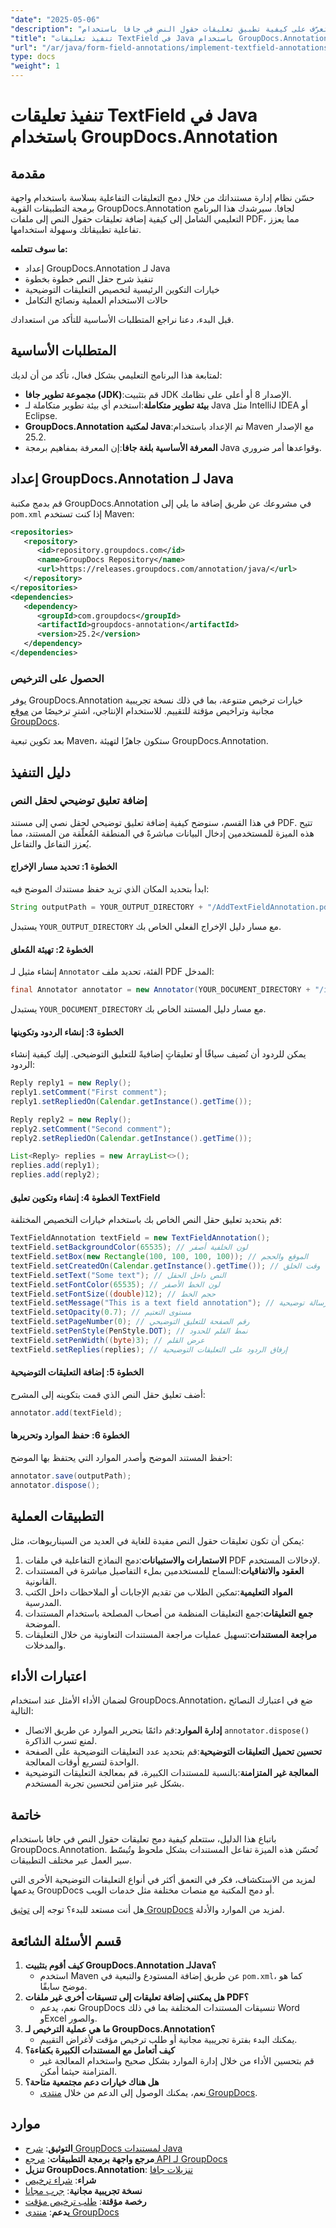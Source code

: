 ```yaml
---
"date": "2025-05-06"
"description": "تعرّف على كيفية تطبيق تعليقات حقول النص في جافا باستخدام GroupDocs.Annotation لتحسين تفاعلية المستندات. اتبع هذا الدليل الشامل الذي يتضمن تعليمات خطوة بخطوة وتطبيقات عملية."
"title": "تنفيذ تعليقات TextField في Java باستخدام GroupDocs.Annotation - دليل شامل"
"url": "/ar/java/form-field-annotations/implement-textfield-annotations-java-groupdocs/"
type: docs
"weight": 1
---
```


# تنفيذ تعليقات TextField في Java باستخدام GroupDocs.Annotation

## مقدمة

حسّن نظام إدارة مستنداتك من خلال دمج التعليقات التفاعلية بسلاسة باستخدام واجهة برمجة التطبيقات القوية GroupDocs.Annotation لجافا. سيرشدك هذا البرنامج التعليمي الشامل إلى كيفية إضافة تعليقات حقول النص إلى ملفات PDF، مما يعزز تفاعلية تطبيقاتك وسهولة استخدامها.

**ما سوف تتعلمه:**
- إعداد GroupDocs.Annotation لـ Java
- تنفيذ شرح حقل النص خطوة بخطوة
- خيارات التكوين الرئيسية لتخصيص التعليقات التوضيحية
- حالات الاستخدام العملية ونصائح التكامل

قبل البدء، دعنا نراجع المتطلبات الأساسية للتأكد من استعدادك.

## المتطلبات الأساسية

لمتابعة هذا البرنامج التعليمي بشكل فعال، تأكد من أن لديك:
- **مجموعة تطوير جافا (JDK)**:قم بتثبيت JDK الإصدار 8 أو أعلى على نظامك.
- **بيئة تطوير متكاملة**:استخدم أي بيئة تطوير متكاملة لـ Java مثل IntelliJ IDEA أو Eclipse.
- **GroupDocs.Annotation لمكتبة Java**:تم الإعداد باستخدام Maven مع الإصدار 25.2.
- **المعرفة الأساسية بلغة جافا**:إن المعرفة بمفاهيم برمجة Java وقواعدها أمر ضروري.

## إعداد GroupDocs.Annotation لـ Java

قم بدمج مكتبة GroupDocs.Annotation في مشروعك عن طريق إضافة ما يلي إلى `pom.xml` إذا كنت تستخدم Maven:

```xml
<repositories>
   <repository>
      <id>repository.groupdocs.com</id>
      <name>GroupDocs Repository</name>
      <url>https://releases.groupdocs.com/annotation/java/</url>
   </repository>
</repositories>
<dependencies>
   <dependency>
      <groupId>com.groupdocs</groupId>
      <artifactId>groupdocs-annotation</artifactId>
      <version>25.2</version>
   </dependency>
</dependencies>
```

### الحصول على الترخيص

يوفر GroupDocs.Annotation خيارات ترخيص متنوعة، بما في ذلك نسخة تجريبية مجانية وتراخيص مؤقتة للتقييم. للاستخدام الإنتاجي، اشترِ ترخيصًا من [موقع GroupDocs](https://purchase.groupdocs.com/buy).

بعد تكوين تبعية Maven، ستكون جاهزًا لتهيئة GroupDocs.Annotation.

## دليل التنفيذ

### إضافة تعليق توضيحي لحقل النص

في هذا القسم، سنوضح كيفية إضافة تعليق توضيحي لحقل نصي إلى مستند PDF. تتيح هذه الميزة للمستخدمين إدخال البيانات مباشرةً في المنطقة المُعلّقة من المستند، مما يُعزز التفاعل والتفاعل.

#### الخطوة 1: تحديد مسار الإخراج

ابدأ بتحديد المكان الذي تريد حفظ مستندك الموضح فيه:

```java
String outputPath = YOUR_OUTPUT_DIRECTORY + "/AddTextFieldAnnotation.pdf";
```
يستبدل `YOUR_OUTPUT_DIRECTORY` مع مسار دليل الإخراج الفعلي الخاص بك.

#### الخطوة 2: تهيئة المُعلق

إنشاء مثيل لـ `Annotator` الفئة، تحديد ملف PDF المدخل:

```java
final Annotator annotator = new Annotator(YOUR_DOCUMENT_DIRECTORY + "/input.pdf");
```
يستبدل `YOUR_DOCUMENT_DIRECTORY` مع مسار دليل المستند الخاص بك.

#### الخطوة 3: إنشاء الردود وتكوينها

يمكن للردود أن تُضيف سياقًا أو تعليقاتٍ إضافيةً للتعليق التوضيحي. إليك كيفية إنشاء الردود:

```java
Reply reply1 = new Reply();
reply1.setComment("First comment");
reply1.setRepliedOn(Calendar.getInstance().getTime());

Reply reply2 = new Reply();
reply2.setComment("Second comment");
reply2.setRepliedOn(Calendar.getInstance().getTime());

List<Reply> replies = new ArrayList<>();
replies.add(reply1);
replies.add(reply2);
```

#### الخطوة 4: إنشاء وتكوين تعليق TextField

قم بتحديد تعليق حقل النص الخاص بك باستخدام خيارات التخصيص المختلفة:

```java
TextFieldAnnotation textField = new TextFieldAnnotation();
textField.setBackgroundColor(65535); // لون الخلفية أصفر
textField.setBox(new Rectangle(100, 100, 100, 100)); // الموقع والحجم
textField.setCreatedOn(Calendar.getInstance().getTime()); // وقت الخلق
textField.setText("Some text"); // النص داخل الحقل
textField.setFontColor(65535); // لون الخط الأصفر
textField.setFontSize((double)12); // حجم الخط
textField.setMessage("This is a text field annotation"); // رسالة توضيحية
textField.setOpacity(0.7); // مستوى التعتيم
textField.setPageNumber(0); // رقم الصفحة للتعليق التوضيحي
textField.setPenStyle(PenStyle.DOT); // نمط القلم للحدود
textField.setPenWidth((byte)3); // عرض القلم
textField.setReplies(replies); // إرفاق الردود على التعليقات التوضيحية
```

#### الخطوة 5: إضافة التعليقات التوضيحية

أضف تعليق حقل النص الذي قمت بتكوينه إلى المشرح:

```java
annotator.add(textField);
```

#### الخطوة 6: حفظ الموارد وتحريرها

احفظ المستند الموضح وأصدر الموارد التي يحتفظ بها الموضح:

```java
annotator.save(outputPath);
annotator.dispose();
```

## التطبيقات العملية

يمكن أن تكون تعليقات حقول النص مفيدة للغاية في العديد من السيناريوهات، مثل:
1. **الاستمارات والاستبيانات**:دمج النماذج التفاعلية في ملفات PDF لإدخالات المستخدم.
2. **العقود والاتفاقيات**:السماح للمستخدمين بملء التفاصيل مباشرة في المستندات القانونية.
3. **المواد التعليمية**:تمكين الطلاب من تقديم الإجابات أو الملاحظات داخل الكتب المدرسية.
4. **جمع التعليقات**:جمع التعليقات المنظمة من أصحاب المصلحة باستخدام المستندات الموضحة.
5. **مراجعة المستندات**:تسهيل عمليات مراجعة المستندات التعاونية من خلال التعليقات والمدخلات.

## اعتبارات الأداء

لضمان الأداء الأمثل عند استخدام GroupDocs.Annotation، ضع في اعتبارك النصائح التالية:
- **إدارة الموارد**:قم دائمًا بتحرير الموارد عن طريق الاتصال `annotator.dispose()` لمنع تسرب الذاكرة.
- **تحسين تحميل التعليقات التوضيحية**:قم بتحديد عدد التعليقات التوضيحية على الصفحة الواحدة لتسريع أوقات المعالجة.
- **المعالجة غير المتزامنة**:بالنسبة للمستندات الكبيرة، قم بمعالجة التعليقات التوضيحية بشكل غير متزامن لتحسين تجربة المستخدم.

## خاتمة

باتباع هذا الدليل، ستتعلم كيفية دمج تعليقات حقول النص في جافا باستخدام GroupDocs.Annotation. تُحسّن هذه الميزة تفاعل المستندات بشكل ملحوظ وتُبسّط سير العمل عبر مختلف التطبيقات.

لمزيد من الاستكشاف، فكر في التعمق أكثر في أنواع التعليقات التوضيحية الأخرى التي يدعمها GroupDocs أو دمج المكتبة مع منصات مختلفة مثل خدمات الويب.

هل أنت مستعد للبدء؟ توجه إلى [توثيق GroupDocs](https://docs.groupdocs.com/annotation/java/) لمزيد من الموارد والأدلة.

## قسم الأسئلة الشائعة

1. **كيف أقوم بتثبيت GroupDocs.Annotation لـJava؟**
   - استخدم Maven عن طريق إضافة المستودع والتبعية في `pom.xml`، كما هو موضح سابقًا.
2. **هل يمكنني إضافة تعليقات إلى تنسيقات أخرى غير ملفات PDF؟**
   - نعم، يدعم GroupDocs تنسيقات المستندات المختلفة بما في ذلك Word وExcel والصور.
3. **ما هي عملية الترخيص لـ GroupDocs.Annotation؟**
   - يمكنك البدء بفترة تجريبية مجانية أو طلب ترخيص مؤقت لأغراض التقييم.
4. **كيف أتعامل مع المستندات الكبيرة بكفاءة؟**
   - قم بتحسين الأداء من خلال إدارة الموارد بشكل صحيح واستخدام المعالجة غير المتزامنة حيثما أمكن.
5. **هل هناك خيارات دعم مجتمعية متاحة؟**
   - نعم، يمكنك الوصول إلى الدعم من خلال [منتدى GroupDocs](https://forum.groupdocs.com/c/annotation/).

## موارد
- **التوثيق**: [شرح GroupDocs لمستندات Java](https://docs.groupdocs.com/annotation/java/)
- **مرجع واجهة برمجة التطبيقات**: [مرجع API لـ GroupDocs](https://reference.groupdocs.com/annotation/java/)
- **تنزيل GroupDocs.Annotation**: [تنزيلات جافا](https://releases.groupdocs.com/annotation/java/)
- **شراء**: [شراء ترخيص](https://purchase.groupdocs.com/buy)
- **نسخة تجريبية مجانية**: [جرب مجانا](https://releases.groupdocs.com/annotation/java/)
- **رخصة مؤقتة**: [طلب ترخيص مؤقت](https://purchase.groupdocs.com/temporary-license/)
- **يدعم**: [منتدى GroupDocs](https://forum.groupdocs.com/c/annotation/)